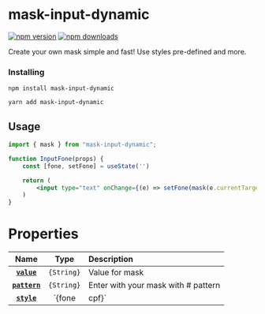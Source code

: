 # mask-input-dynamic

[![npm version](https://img.shields.io/npm/v/mask-input-dynamic.svg?style=flat)](https://www.npmjs.com/package/mask-input-dynamic) [![npm downloads](https://img.shields.io/npm/dm/mask-input-dynamic.svg?style=flat)](https://www.npmjs.com/package/mask-input-dynamic)


Create your own mask simple and fast! Use styles pre-defined and more.


### Installing

```
npm install mask-input-dynamic
```
```
yarn add mask-input-dynamic
```

## Usage

```jsx
import { mask } from "mask-input-dynamic";

function InputFone(props) {
    const [fone, setFone] = useState('')

    return (
        <input type="text" onChange={(e) => setFone(mask(e.currentTarget.value, {style:'fone'}))} value={fone} />
    )
}
```
# Properties
|                           Name                            |               Type                | Description |
|        :-----------------------------------------:        |    :-------------------------:    |:--------------------------------------------- |
|                    **[`value`](#value)**                  | `{String}` |Value for mask        |
|                   **[`pattern`](#pattern)**               |            `{String}`             | Enter with your mask with # pattern |
|                    **[`style`](#style)**                  |            `{fone|cpf}`           | Chose one style pre-defined for your mask |

